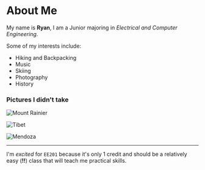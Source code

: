 # About Me

My name is **Ryan**, I am a Junior majoring in *Electrical and Computer Engineering*. 

Some of my interests include:
- Hiking and Backpacking
- Music
- Skiing
- Photography
- History

### Pictures I didn't take

![Mount Rainier](https://i2.wp.com/alaskagirlatheart.com/wp-content/uploads/2013/09/Mount-Rainier-Perspective-DSC_0208-Medium-Res.jpg)

![Tibet](https://2.bp.blogspot.com/-eoLptoPz5a0/Uilp5HxnTEI/AAAAAAAAPWc/JyaA9fQoIDw/s1600/Tibet+(1).jpg)

![Mendoza](https://static.wixstatic.com/media/fb2cac_ad21dd49c98445009b1d6d719ee26a74.png)

---

I'm *excited* for `EE201` because it's only 1 credit and should be a relatively easy (**!!**) class that will teach me practical skills.
